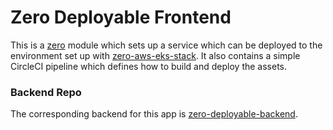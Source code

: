 # Zero Deployable Frontend

This is a [zero](https://github.com/commitdev/zero) module which sets up a
service which can be deployed to the environment set up with [zero-aws-eks-stack](https://github.com/commitdev/zero-aws-eks-stack).
It also contains a simple CircleCI pipeline which defines how to build and deploy the assets.

### Backend Repo

The corresponding backend for this app is [zero-deployable-backend](https://github.com/commitdev/zero-deployable-backend).
